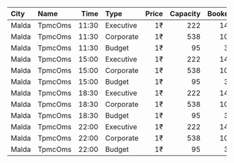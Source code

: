 | City  | Name    |  Time | Type      | Price | Capacity | Booked |
| :---- | :------ | ----: | :-------- | ----: | -------: | -----: |
| Malda | TpmcOms | 11:30 | Executive |    1₹ |      222 |    143 |
| Malda | TpmcOms | 11:30 | Corporate |    1₹ |      538 |    100 |
| Malda | TpmcOms | 11:30 | Budget    |    1₹ |       95 |     32 |
| Malda | TpmcOms | 15:00 | Executive |    1₹ |      222 |    143 |
| Malda | TpmcOms | 15:00 | Corporate |    1₹ |      538 |    100 |
| Malda | TpmcOms | 15:00 | Budget    |    1₹ |       95 |     32 |
| Malda | TpmcOms | 18:30 | Executive |    1₹ |      222 |    143 |
| Malda | TpmcOms | 18:30 | Corporate |    1₹ |      538 |    100 |
| Malda | TpmcOms | 18:30 | Budget    |    1₹ |       95 |     32 |
| Malda | TpmcOms | 22:00 | Executive |    1₹ |      222 |    143 |
| Malda | TpmcOms | 22:00 | Corporate |    1₹ |      538 |    101 |
| Malda | TpmcOms | 22:00 | Budget    |    1₹ |       95 |     32 |